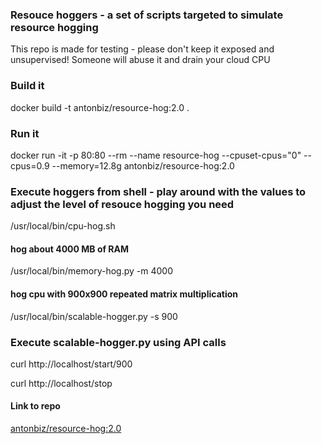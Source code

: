 ### Resouce hoggers - a set of scripts targeted to simulate resource hogging

This repo is made for testing - please don't keep it exposed and unsupervised! Someone will abuse it and drain your cloud CPU 

### Build it

docker build -t antonbiz/resource-hog:2.0 .

### Run it

docker run -it -p 80:80 --rm --name resource-hog --cpuset-cpus="0" --cpus=0.9 --memory=12.8g antonbiz/resource-hog:2.0

### Execute hoggers from shell - play around with the values to adjust the level of resouce hogging you need

/usr/local/bin/cpu-hog.sh

#### hog about 4000 MB of RAM
/usr/local/bin/memory-hog.py -m 4000 

#### hog cpu with 900x900 repeated matrix multiplication
/usr/local/bin/scalable-hogger.py -s 900

### Execute scalable-hogger.py using API calls

curl http://localhost/start/900

curl http://localhost/stop

#### Link to repo
[antonbiz/resource-hog:2.0](https://hub.docker.com/repository/docker/antonbiz/resource-hog/tags/2.0/sha256-f6c8bf402e847c8238b0fdd229b2882cb1c8711b0655cfb3a62d674c07c185c1)
